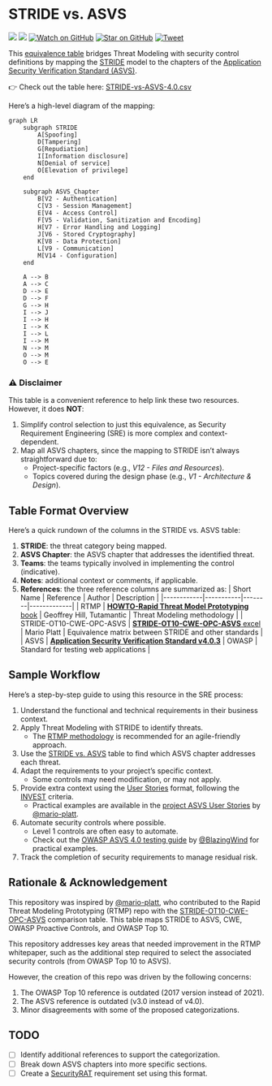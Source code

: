 # STRIDE vs. ASVS

![](https://img.shields.io/badge/license-MIT-green)
[![](https://img.shields.io/badge/LinkedIn-0077B5?logo=linkedin&logoColor=white)](https://www.linkedin.com/in/mllamazares/)
[![Watch on GitHub](https://img.shields.io/github/watchers/mllamazares/STRIDE-vs-ASVS.svg?style=social)](https://github.com/mllamazares/STRIDE-vs-ASVS/watchers)
[![Star on GitHub](https://img.shields.io/github/stars/mllamazares/STRIDE-vs-ASVS.svg?style=social)](https://github.com/mllamazares/STRIDE-vs-ASVS/stargazers)
[![Tweet](https://img.shields.io/twitter/url/https/github.com/mllamazares/STRIDE-vs-ASVS.svg?style=social)](https://twitter.com/intent/tweet?text=Check%20out%20STRIDE-vs-ASVS%21%20https%3A%2F%2Fgithub.com%2Fmllamazares%2FSTRIDE-vs-ASVS)

This [equivalence table](STRIDE-vs-ASVS-4.0.csv) bridges Threat Modeling with security control definitions by mapping the [STRIDE](https://en.wikipedia.org/wiki/STRIDE_(security)) model to the chapters of the [Application Security Verification Standard (ASVS)](https://owasp.org/www-project-application-security-verification-standard/).

👉 Check out the table here: [STRIDE-vs-ASVS-4.0.csv](STRIDE-vs-ASVS-4.0.csv)

Here’s a high-level diagram of the mapping:

```mermaid
graph LR
    subgraph STRIDE
        A[Spoofing]
        D[Tampering]
        G[Repudiation]
        I[Information disclosure]
        N[Denial of service]
        O[Elevation of privilege]
    end

    subgraph ASVS_Chapter
        B[V2 - Authentication]
        C[V3 - Session Management]
        E[V4 - Access Control]
        F[V5 - Validation, Sanitization and Encoding]
        H[V7 - Error Handling and Logging]
        J[V6 - Stored Cryptography]
        K[V8 - Data Protection]
        L[V9 - Communication]
        M[V14 - Configuration]
    end

    A --> B
    A --> C
    D --> E
    D --> F
    G --> H
    I --> J
    I --> H
    I --> K
    I --> L
    I --> M
    N --> M
    O --> M
    O --> E
```

### ⚠️ Disclaimer

This table is a convenient reference to help link these two resources. However, it does **NOT**:
1. Simplify control selection to just this equivalence, as Security Requirement Engineering (SRE) is more complex and context-dependent.
2. Map all ASVS chapters, since the mapping to STRIDE isn’t always straightforward due to:
   - Project-specific factors (e.g., *V12 - Files and Resources*).
   - Topics covered during the design phase (e.g., *V1 - Architecture & Design*).

## Table Format Overview

Here’s a quick rundown of the columns in the STRIDE vs. ASVS table:

1. **STRIDE**: the threat category being mapped.
2. **ASVS Chapter**: the ASVS chapter that addresses the identified threat.
3. **Teams**: the teams typically involved in implementing the control (indicative).
4. **Notes**: additional context or comments, if applicable.
5. **References**: the three reference columns are summarized as:
    | Short Name | Reference | Author | Description |
    |------------|-----------|--------|-------------|
    | RTMP       | [**HOWTO-Rapid Threat Model Prototyping** book](https://github.com/geoffrey-hill-tutamantic/rapid-threat-model-prototyping-docs/blob/master/18x26.Tutamen%20HOWTO-Rapid%20Threat%20Model%20Prototyping.pdf) | Geoffrey Hill, Tutamantic | Threat Modeling methodology |
    | STRIDE-OT10-CWE-OPC-ASVS | [**STRIDE-OT10-CWE-OPC-ASVS** excel](https://github.com/geoffrey-hill-tutamantic/rapid-threat-model-prototyping-docs/blob/master/19h20.mar.mapping%20table%20-%20STRIDE-OT10-CWE-OPC-ASVS.xlsx) | Mario Platt | Equivalence matrix between STRIDE and other standards |
    | ASVS        | [**Application Security Verification Standard v4.0.3**](https://github.com/OWASP/ASVS/tree/v4.0.3/4.0) | OWASP | Standard for testing web applications |

## Sample Workflow

Here’s a step-by-step guide to using this resource in the SRE process:

1. Understand the functional and technical requirements in their business context.
2. Apply Threat Modeling with STRIDE to identify threats.
    - The [RTMP methodology](https://github.com/geoffrey-hill-tutamantic/rapid-threat-model-prototyping-docs) is recommended for an agile-friendly approach.
3. Use the [STRIDE vs. ASVS](#equivalence-table) table to find which ASVS chapter addresses each threat.
4. Adapt the requirements to your project’s specific context.
    - Some controls may need modification, or may not apply.
5. Provide extra context using the [User Stories](https://en.wikipedia.org/wiki/User_story) format, following the [INVEST](https://en.wikipedia.org/wiki/INVEST_(mnemonic)) criteria.
    - Practical examples are available in the [project ASVS User Stories](https://github.com/OpenSecuritySummit/project-ASVS-User-Stories) by [@mario-platt](https://github.com/mario-platt).
6. Automate security controls where possible.
    - Level 1 controls are often easy to automate.
    - Check out the [OWASP ASVS 4.0 testing guide](https://github.com/BlazingWind/OWASP-ASVS-4.0-testing-guide) by [@BlazingWind](https://github.com/BlazingWind) for practical examples.
7. Track the completion of security requirements to manage residual risk.

## Rationale & Acknowledgement

This repository was inspired by [@mario-platt](https://github.com/mario-platt), who contributed to the Rapid Threat Modeling Prototyping (RTMP) repo with the [STRIDE-OT10-CWE-OPC-ASVS](https://github.com/geoffrey-hill-tutamantic/rapid-threat-model-prototyping-docs/blob/master/19h20.mar.mapping%20table%20-%20STRIDE-OT10-CWE-OPC-ASVS.xlsx) comparison table. This table maps STRIDE to ASVS, CWE, OWASP Proactive Controls, and OWASP Top 10.

This repository addresses key areas that needed improvement in the RTMP whitepaper, such as the additional step required to select the associated security controls (from OWASP Top 10 to ASVS).

However, the creation of this repo was driven by the following concerns:
1. The OWASP Top 10 reference is outdated (2017 version instead of 2021).
2. The ASVS reference is outdated (v3.0 instead of v4.0).
3. Minor disagreements with some of the proposed categorizations.

## TODO

- [ ] Identify additional references to support the categorization.
- [ ] Break down ASVS chapters into more specific sections.
- [ ] Create a [SecurityRAT](https://owasp.org/www-project-securityrat/) requirement set using this format.

[^1]: HOWTO-Rapid Threat Model Prototyping, page 17